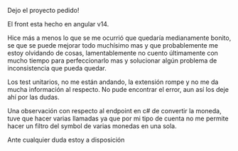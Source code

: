 Dejo el proyecto pedido!

El front esta hecho en angular v14.

Hice más a menos lo que se me ocurrió que quedaría medianamente bonito, se que se puede mejorar todo muchísimo mas y que probablemente me estoy olvidando de cosas, lamentablemente no cuento últimamente con mucho tiempo para perfeccionarlo mas y solucionar algún problema de inconsistencia que pueda quedar.

Los test unitarios, no me están andando, la extensión rompe y no me da mucha información al respecto. No pude encontrar el error, aun así los deje ahí por las dudas.

Una observación con respecto al endpoint en c# de convertir la moneda, tuve que hacer varias llamadas ya que por mi tipo de cuenta no me permite hacer un filtro del symbol de varias monedas en una sola.

Ante cualquier duda estoy a disposición
